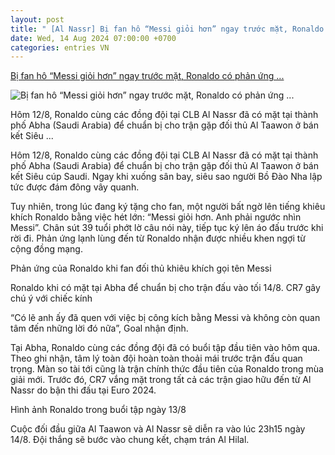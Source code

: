```yaml
---
layout: post
title: " [Al Nassr] Bị fan hô “Messi giỏi hơn” ngay trước mặt, Ronaldo có phản ứng ..."
date: Wed, 14 Aug 2024 07:00:00 +0700
categories: entries VN
---
```

[Bị fan hô “Messi giỏi hơn” ngay trước mặt, Ronaldo có phản ứng ...](https://kenh14.vn/bi-fan-ho-messi-gioi-hon-ngay-truoc-mat-ronaldo-co-phan-ung-duoc-fan-khen-ngoi-21524081410194804.chn)

![Bị fan hô “Messi giỏi hơn” ngay trước mặt, Ronaldo có phản ứng ...](https://kenh14cdn.com/zoom/600_315/203336854389633024/2024/8/14/0814-ezgifcom-video-to-gif-converter-17236055023831953370083-0-30-338-571-crop-1723605516080642100700.gif.png)

Hôm 12/8, Ronaldo cùng các đồng đội tại CLB Al Nassr đã có mặt tại thành phố Abha (Saudi Arabia) để chuẩn bị cho trận gặp đối thủ Al Taawon ở bán kết Siêu ...

Hôm 12/8, Ronaldo cùng các đồng đội tại CLB Al Nassr đã có mặt tại thành phố Abha (Saudi Arabia) để chuẩn bị cho trận gặp đối thủ Al Taawon ở bán kết Siêu cúp Saudi. Ngay khi xuống sân bay, siêu sao người Bồ Đào Nha lập tức được đám đông vây quanh.

Tuy nhiên, trong lúc đang ký tặng cho fan, một người bất ngờ lên tiếng khiêu khích Ronaldo bằng việc hét lớn: “Messi giỏi hơn. Anh phải ngước nhìn Messi”. Chân sút 39 tuổi phớt lờ câu nói này, tiếp tục ký lên áo đấu trước khi rời đi. Phản ứng lạnh lùng đến từ Ronaldo nhận được nhiều khen ngợi từ cộng đồng mạng.

Phản ứng của Ronaldo khi fan đối thủ khiêu khích gọi tên Messi

Ronaldo khi có mặt tại Abha để chuẩn bị cho trận đấu vào tối 14/8. CR7 gây chú ý với chiếc kính

“Có lẽ anh ấy đã quen với việc bị công kích bằng Messi và không còn quan tâm đến những lời đó nữa”, Goal nhận định.

Tại Abha, Ronaldo cùng các đồng đội đã có buổi tập đầu tiên vào hôm qua. Theo ghi nhận, tâm lý toàn đội hoàn toàn thoải mái trước trận đấu quan trọng. Màn so tài tới cũng là trận chính thức đầu tiên của Ronaldo trong mùa giải mới. Trước đó, CR7 vắng mặt trong tất cả các trận giao hữu đến từ Al Nassr do bận thi đấu tại Euro 2024.

Hình ảnh Ronaldo trong buổi tập ngày 13/8

Cuộc đối đầu giữa Al Taawon và Al Nassr sẽ diễn ra vào lúc 23h15 ngày 14/8. Đội thắng sẽ bước vào chung kết, chạm trán Al Hilal.

